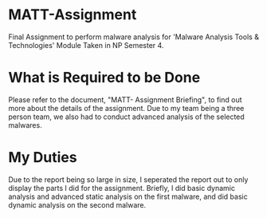 # MATT-Assignment
Final Assignment to perform malware analysis for 'Malware Analysis Tools &amp; Technologies' Module Taken in NP Semester 4.
# What is Required to be Done
Please refer to the document, "MATT- Assignment Briefing", to find out more about the details of the assignment. Due to my team being a three person team, we also had to conduct advanced analysis of the selected malwares.
# My Duties
Due to the report being so large in size, I seperated the report out to only display the parts I did for the assignment. Briefly, I did basic dynamic analysis and advanced static analysis on the first malware, and did basic dynamic analysis on the second malware. 
